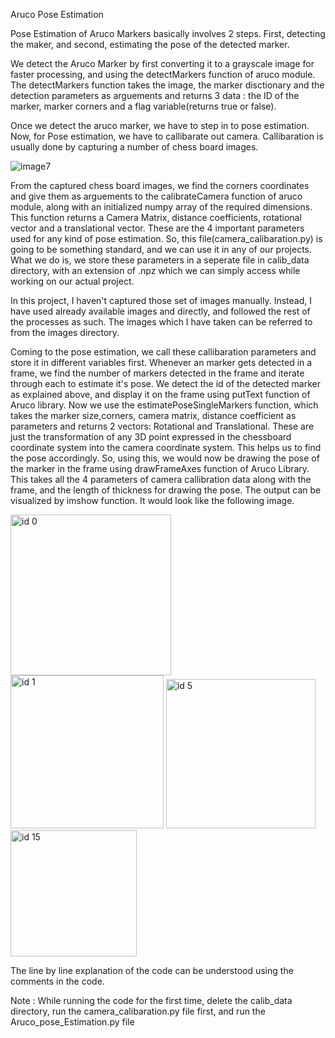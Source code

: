 Aruco Pose Estimation

Pose Estimation of Aruco Markers basically involves 2 steps. First, detecting the maker, and second, estimating the pose of the detected marker.

We detect the Aruco Marker by first converting it to a grayscale image for faster processing, and using the detectMarkers function of aruco module. The detectMarkers function takes the image, the marker disctionary and the detection parameters as arguements and returns 3 data : the ID of the marker, marker corners and a flag variable(returns true or false). 

Once we detect the aruco marker, we have to step in to pose estimation. Now, for Pose estimation, we have to callibarate out camera. Callibaration is usually done by capturing a number of chess board images. 

![image7](https://user-images.githubusercontent.com/100789637/199049228-0c69834a-502c-4774-8e02-4062a1e5b374.png)

From the captured chess board images, we find the corners coordinates and give them as arguements to the calibrateCamera function of aruco module, along with an initialized numpy array of the required dimensions. This function returns a Camera Matrix, distance coefficients, rotational vector and a translational vector. These are the 4 important parameters used for any kind of pose estimation. So, this file(camera_calibaration.py) is going to be something standard, and we can use it in any of our projects. What we do is, we store these parameters in a seperate file in calib_data directory, with an extension of .npz which we can simply access while working on our actual project.

In this project, I haven't captured those set of images manually. Instead, I have used already available images and directly, and followed the rest of the processes as such. The images which I have taken can be referred to from the images directory. 

Coming to the pose estimation, we call these callibaration parameters and store it in different variables first. Whenever an marker gets detected in a frame, we find the number of markers detected in the frame and iterate through each to estimate it's pose. We detect the id of the detected marker as explained above, and display it on the frame using putText function of Aruco library. Now we use the estimatePoseSingleMarkers function, which takes the marker size,corners, camera matrix, distance coefficient as parameters and returns 2 vectors: Rotational and Translational. These are just the transformation of any 3D point expressed in the chessboard coordinate system into the camera coordinate system. This helps us to find the pose accordingly. So, using this, we would now be drawing the pose of the marker in the frame using drawFrameAxes function of Aruco Library. This takes all the 4 parameters of camera callibration data along with the frame, and the length of thickness for drawing the pose. The output can be visualized by imshow function. It would look like the following image. 

<img width="257" alt="id 0" src="https://user-images.githubusercontent.com/100789637/199054913-8b6072f2-2383-4a21-8f5c-684450cdefda.png"> <img width="245" alt="id 1" src="https://user-images.githubusercontent.com/100789637/199054935-6363332a-de27-4669-98aa-b6092ffa9466.png"> <img width="239" alt="id 5" src="https://user-images.githubusercontent.com/100789637/199054943-b15dd65e-7bb4-4827-b51c-fd1765904973.png"> <img width="202" alt="id 15" src="https://user-images.githubusercontent.com/100789637/199054953-87bf78f1-2b5b-4238-9691-695163d15461.png">

The line by line explanation of the code can be understood using the comments in the code.

Note : While running the code for the first time, delete the calib_data directory, run the camera_calibaration.py file first, and run the Aruco_pose_Estimation.py file
